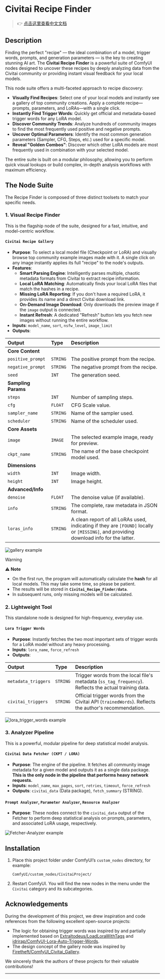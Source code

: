 # Civitai Recipe Finder

> 👉 [点击这里查看中文文档](./README_ZH.md)

## Description

Finding the perfect "recipe" — the ideal combination of a model, trigger words, prompts, and generation parameters — is the key to creating stunning AI art. The **Civitai Recipe Finder** is a powerful suite of ComfyUI nodes designed to uncover these recipes by deeply analyzing data from the Civitai community or providing instant visual feedback for your local models.

This node suite offers a multi-faceted approach to recipe discovery:

  * **Visually Find Recipes**: Select one of your local models and instantly see a gallery of top community creations. Apply a complete recipe—prompts, parameters, and LoRAs—with a single click.
  * **Instantly Find Trigger Words**: Quickly get official and metadata-based trigger words for any LoRA model.
  * **Discover Community Trends**: Analyze hundreds of community images to find the most frequently used positive and negative prompts.
  * **Uncover Optimal Parameters**: Identify the most common generation parameters (Sampler, CFG, Steps, etc.) used for a specific model.
  * **Reveal "Golden Combos"**: Discover which other LoRA models are most frequently used in combination with your selected model.

The entire suite is built on a modular philosophy, allowing you to perform quick visual lookups or build complex, in-depth analysis workflows with maximum efficiency.

## The Node Suite

The Recipe Finder is composed of three distinct toolsets to match your specific needs.

### 1\. Visual Recipe Finder

This is the flagship node of the suite, designed for a fast, intuitive, and model-centric workflow.

#### `Civitai Recipe Gallery`

  * **Purpose**: To select a local model file (Checkpoint or LoRA) and visually browse top community example images made with it. A single click on any image instantly applies its full "recipe" to the node's outputs.
  * **Features**:
      * **Smart Parsing Engine**: Intelligently parses multiple, chaotic metadata formats from Civitai to extract recipe information.
      * **Local LoRA Matching**: Automatically finds your local LoRA files that match the hashes in a recipe.
      * **Missing LoRA Reporting**: If you don't have a required LoRA, it provides its name and a direct Civitai download link.
      * **On-Demand Image Download**: Only downloads the preview image if the `image` output is connected.
      * **Instant Refresh**: A dedicated "Refresh" button lets you fetch new images without running the entire workflow.
  * **Inputs**: `model_name`, `sort`, `nsfw_level`, `image_limit`
  * **Outputs**:

| Output | Type | Description |
| :--- | :--- | :--- |
| **Core Content** | | |
| `positive_prompt` | `STRING` | The positive prompt from the recipe. |
| `negative_prompt` | `STRING` | The negative prompt from the recipe. |
| `seed` | `INT` | The generation seed. |
| **Sampling Params** | | |
| `steps` | `INT` | Number of sampling steps. |
| `cfg` | `FLOAT` | CFG Scale value. |
| `sampler_name` | `STRING` | Name of the sampler used. |
| `scheduler` | `STRING` | Name of the scheduler used. |
| **Core Assets** | | |
| `image` | `IMAGE` | The selected example image, ready for preview. |
| `ckpt_name` | `STRING` | The name of the base checkpoint model used. |
| **Dimensions** | | |
| `width` | `INT` | Image width. |
| `height` | `INT` | Image height. |
| **Advanced/Info** | | |
| `denoise` | `FLOAT` | The denoise value (if available). |
| `info` | `STRING` | The complete, raw metadata in JSON format. |
| `loras_info` | `STRING` | A clean report of all LoRAs used, indicating if they are `[FOUND]` locally or `[MISSING]`, and providing download info for the latter. |

![gallery example](./image/gallery.png)

> [!WARNING]  
> ⚠️ **Note**  
> - On the first run, the program will automatically calculate the **hash** for all local models. This may take some time, so please be patient.  
> - The results will be stored in **`Civitai_Recipe_Finder/data`**.  
> - In subsequent runs, only missing models will be calculated.  

### 2\. Lightweight Tool

This standalone node is designed for high-frequency, everyday use.

#### `Lora Trigger Words`

  * **Purpose**: Instantly fetches the two most important sets of trigger words for a LoRA model without any heavy processing.
  * **Inputs**: `lora_name`, `force_refresh`
  * **Outputs**:

| Output | Type | Description |
| :--- | :--- | :--- |
| `metadata_triggers` | `STRING` | Trigger words from the local file's metadata (`ss_tag_frequency`). Reflects the actual training data. |
| `civitai_triggers` | `STRING` | Official trigger words from the Civitai API (`trainedWords`). Reflects the author's recommendation. |

![lora_trigger_words example](./image/lora_trigger_words.png)

### 3\. Analyzer Pipeline

This is a powerful, modular pipeline for deep statistical model analysis.

#### `Civitai Data Fetcher (CKPT / LORA)`

  * **Purpose**: The engine of the pipeline. It fetches all community image metadata for a given model and outputs it as a single data package. **This is the only node in the pipeline that performs heavy network requests.**
  * **Inputs**: `model_name`, `max_pages`, `sort`, `retries`, `timeout`, `force_refresh`
  * **Outputs**: `civitai_data` (Data package), `fetch_summary` (STRING).

#### `Prompt Analyzer`, `Parameter Analyzer`, `Resource Analyzer`

  * **Purpose**: These nodes connect to the `civitai_data` output of the Fetcher to perform deep statistical analysis on prompts, parameters, and associated LoRA usage, respectively.

![Fetcher-Analyzer example](./image/F-A_workflow.png)

## Installation

1.  Place this project folder under ComfyUI’s `custom_nodes` directory, for example:
    ```
    ComfyUI/custom_nodes/CivitaiProject/
    ```
2.  Restart ComfyUI. You will find the new nodes in the menu under the `Civitai` category and its subcategories.

## Acknowledgements

During the development of this project, we drew inspiration and code references from the following excellent open-source projects:

* The logic for obtaining trigger words was inspired by and partially implemented based on [Extraltodeus/LoadLoraWithTags](https://github.com/Extraltodeus/LoadLoraWithTags) and [idrirap/ComfyUI-Lora-Auto-Trigger-Words](https://github.com/idrirap/ComfyUI-Lora-Auto-Trigger-Words).
* The design concept of the gallery node was inspired by [Firetheft/ComfyUI\_Civitai\_Gallery](https://github.com/Firetheft/ComfyUI_Civitai_Gallery).

We sincerely thank the authors of these projects for their valuable contributions!

---

